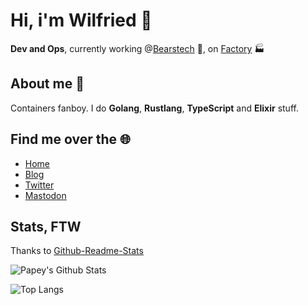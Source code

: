 # Hi, i'm Wilfried 👋

**Dev and Ops**, currently working @[Bearstech](https://bearstech.com) 🐻, on [Factory](https://github.com/factorysh) 🏭

## About me 🥸

Containers fanboy. I do **Golang**, **Rustlang**, **TypeScript** and __Elixir__ stuff.

## Find me over the 🌐

- [Home](https://papey.fr)
- [Blog](https://blog.papey.fr)
- [Twitter](https://twitter.com/MarcelMonfort)
- [Mastodon](https://rage.love/@papey)

## Stats, FTW

Thanks to [Github-Readme-Stats](https://github.com/anuraghazra/github-readme-stats)

![Papey's Github Stats](https://github-readme-stats.vercel.app/api?username=papey&show_icons=true&theme=gruvbox)

![Top Langs](https://github-readme-stats.vercel.app/api/top-langs/?username=papey&theme=gruvbox)
